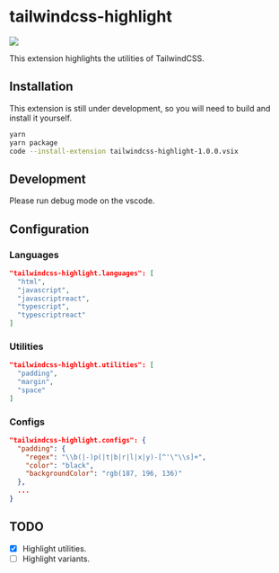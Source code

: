 # tailwindcss-highlight

![](https://raw.githubusercontent.com/ellreka/tailwindcss-highlight/main/assets/image_01.png)

This extension highlights the utilities of TailwindCSS.

## Installation

This extension is still under development, so you will need to build and install it yourself.

```bash
yarn
yarn package
code --install-extension tailwindcss-highlight-1.0.0.vsix
```

## Development

Please run debug mode on the vscode.

## Configuration

### Languages

```json
"tailwindcss-highlight.languages": [
  "html",
  "javascript",
  "javascriptreact",
  "typescript",
  "typescriptreact"
]
```

### Utilities

```json
"tailwindcss-highlight.utilities": [
  "padding",
  "margin",
  "space"
]
```


### Configs

```json
"tailwindcss-highlight.configs": {
  "padding": {
    "regex": "\\b(|-)p(|t|b|r|l|x|y)-[^'\"\\s]+",
    "color": "black",
    "backgroundColor": "rgb(187, 196, 136)"
  },
  ...
}
```

## TODO

- [x] Highlight utilities.
- [ ] Highlight variants.
